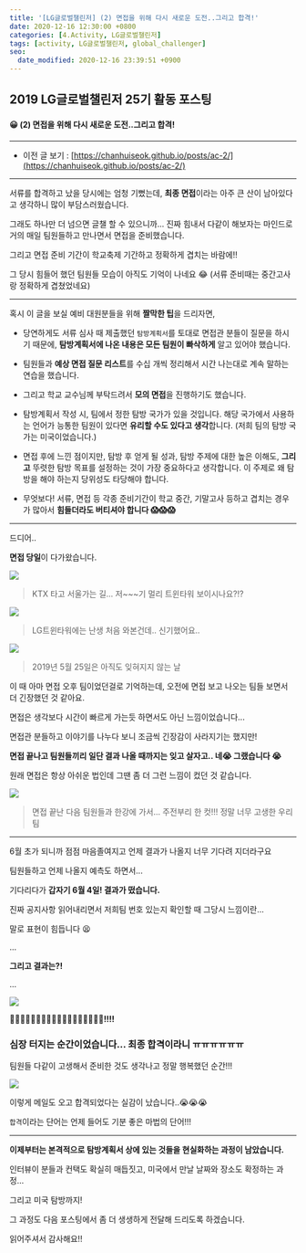 ```yaml
---
title: '[LG글로벌챌린저] (2) 면접을 위해 다시 새로운 도전..그리고 합격!'
date: 2020-12-16 12:30:00 +0800
categories: [4.Activity, LG글로벌챌린저]
tags: [activity, LG글로벌챌린저, global_challenger]
seo:
  date_modified: 2020-12-16 23:39:51 +0900
---
```





## **2019 LG글로벌챌린저 25기 활동 포스팅**

#### **😀 (2) 면접을 위해 다시 새로운 도전..그리고 합격!**

------

* 이전 글 보기 : [https://chanhuiseok.github.io/posts/ac-2/](https://chanhuiseok.github.io/posts/ac-2/)

------

서류를 합격하고 났을 당시에는 엄청 기뻤는데, **최종 면접**이라는 아주 큰 산이 남아있다고 생각하니 많이 부담스러웠습니다.

그래도 하나만 더 넘으면 글챌 할 수 있으니까... 진짜 힘내서 다같이 해보자는 마인드로 거의 매일 팀원들하고 만나면서 면접을 준비했습니다.

그리고 면접 준비 기간이 학교축제 기간하고 정확하게 겹치는 바람에!!

그 당시 힘들어 했던 팀원들 모습이 아직도 기억이 나네요 😂 (서류 준비때는 중간고사랑 정확하게 겹쳤었네요)

------

혹시 이 글을 보실 예비 대원분들을 위해 **짤막한 팁**을 드리자면,

* 당연하게도 서류 심사 때 제출했던 `탐방계획서`를 토대로 면접관 분들이 질문을 하시기 때문에, **탐방계획서에 나온 내용은 모든 팀원이 빠삭하게** 알고 있어야 했습니다.

* 팀원들과 **예상 면접 질문 리스트**를 수십 개씩 정리해서 시간 나는대로 계속 말하는 연습을 했습니다.
* 그리고 학교 교수님께 부탁드려서 **모의 면접**을 진행하기도 했습니다.
* 탐방계획서 작성 시, 팀에서 정한 탐방 국가가 있을 것입니다. 해당 국가에서 사용하는 언어가 능통한 팀원이 있다면 **유리할 수도 있다고 생각**합니다. (저희 팀의 탐방 국가는 미국이었습니다.)

* 면접 후에 느낀 점이지만, 탐방 후 얻게 될 성과, 탐방 주제에 대한 높은 이해도, **그리고** 뚜렷한 탐방 목표를 설정하는 것이 가장 중요하다고 생각합니다. 이 주제로 왜 탐방을 해야 하는지 당위성도 타당해야 합니다.
* 무엇보다! 서류, 면접 등 각종 준비기간이 학교 중간, 기말고사 등하고 겹치는 경우가 많아서 **힘들더라도 버티셔야 합니다 😱😱😱**

------

드디어..

**면접 당일**이 다가왔습니다.

![](https://i.imgur.com/EEUT6PJ.jpg)

> KTX 타고 서울가는 길... 저~~~기 멀리 트윈타워 보이시나요?!?



![](https://i.imgur.com/y3RoZfq.png)

> LG트윈타워에는 난생 처음 와본건데.. 신기했어요..

![](https://i.imgur.com/cP7NHGj.jpg)

> 2019년 5월 25일은 아직도 잊혀지지 않는 날

이 때 아마 면접 오후 팀이었던걸로 기억하는데, 오전에 면접 보고 나오는 팀들 보면서 더 긴장했던 것 같아요.

면접은 생각보다 시간이 빠르게 가는듯 하면서도 아닌 느낌이었습니다...

면접관 분들하고 이야기를 나누다 보니 조금씩 긴장감이 사라지기는 했지만!

**면접 끝나고 팀원들끼리 일단 결과 나올 때까지는 잊고 살자고.. 네😭 그랬습니다 😭**

원래 면접은 항상 아쉬운 법인데 그땐 좀 더 그런 느낌이 컸던 것 같습니다.



![](https://i.imgur.com/yn6dCMQ.jpg)

> 면접 끝난 다음 팀원들과 한강에 가서... 주전부리 한 컷!!! 정말 너무 고생한 우리팀

------

6월 초가 되니까 점점 마음졸여지고 언제 결과가 나올지 너무 기다려 지더라구요

팀원들하고 언제 나올지 예측도 하면서...

기다리다가 **갑자기 6월 4일! 결과가 떴습니다.**

진짜 공지사항 읽어내리면서 저희팀 번호 있는지 확인할 때 그당시 느낌이란...

말로 표현이 힘듭니다 😫

...

**그리고 결과는?!**

...

![](https://i.imgur.com/jObr5Yw.png)

**🎊🎊👏👏👏🎊🎊🎊👏👏👏👏🎊🎊🎊👏👏🎊!!!!** 

### **심장 터지는 순간이었습니다... 최종 합격이라니 ㅠㅠㅠㅠㅠㅠ**

팀원들 다같이 고생해서 준비한 것도 생각나고 정말 행복했던 순간!!!



![](https://i.imgur.com/aMcXGBU.png)

이렇게 메일도 오고 합격되었다는 실감이 났습니다..😭😭😭

`합격`이라는 단어는 언제 들어도 기분 좋은 마법의 단어!!!

------

**이제부터는 본격적으로 탐방계획서 상에 있는 것들을 현실화하는 과정이 남았습니다.**

인터뷰이 분들과 컨택도 확실히 매듭짓고, 미국에서 만날 날짜와 장소도 확정하는 과정...

그리고 미국 탐방까지!

그 과정도 다음 포스팅에서 좀 더 생생하게 전달해 드리도록 하겠습니다.

읽어주셔서 감사해요!!